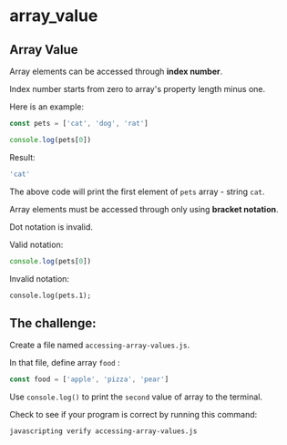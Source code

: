 # array\_value

## Array Value

Array elements can be accessed through **index number**.

Index number starts from zero to array's property length minus one.

Here is an example:

```javascript
const pets = ['cat', 'dog', 'rat']

console.log(pets[0])
```

Result:

```javascript
'cat'
```

The above code will print the first element of `pets` array - string `cat`.

Array elements must be accessed through only using **bracket notation**.

Dot notation is invalid.

Valid notation:

```javascript
console.log(pets[0])
```

Invalid notation:

```text
console.log(pets.1);
```

## The challenge:

Create a file named `accessing-array-values.js`.

In that file, define array `food` :

```javascript
const food = ['apple', 'pizza', 'pear']
```

Use `console.log()` to print the `second` value of array to the terminal.

Check to see if your program is correct by running this command:

```bash
javascripting verify accessing-array-values.js
```

